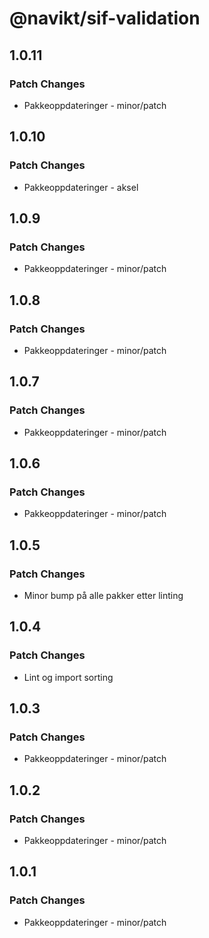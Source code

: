 # @navikt/sif-validation

## 1.0.11

### Patch Changes

- Pakkeoppdateringer - minor/patch

## 1.0.10

### Patch Changes

- Pakkeoppdateringer - aksel

## 1.0.9

### Patch Changes

- Pakkeoppdateringer - minor/patch

## 1.0.8

### Patch Changes

- Pakkeoppdateringer - minor/patch

## 1.0.7

### Patch Changes

- Pakkeoppdateringer - minor/patch

## 1.0.6

### Patch Changes

- Pakkeoppdateringer - minor/patch

## 1.0.5

### Patch Changes

- Minor bump på alle pakker etter linting

## 1.0.4

### Patch Changes

- Lint og import sorting

## 1.0.3

### Patch Changes

- Pakkeoppdateringer - minor/patch

## 1.0.2

### Patch Changes

- Pakkeoppdateringer - minor/patch

## 1.0.1

### Patch Changes

- Pakkeoppdateringer - minor/patch
